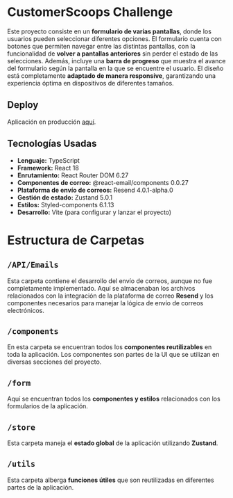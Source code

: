 # CustomerScoops Challenge

Este proyecto consiste en un **formulario de varias pantallas**, donde los usuarios pueden seleccionar diferentes opciones. El formulario cuenta con botones que permiten navegar entre las distintas pantallas, con la funcionalidad de **volver a pantallas anteriores** sin perder el estado de las selecciones. Además, incluye una **barra de progreso** que muestra el avance del formulario según la pantalla en la que se encuentre el usuario. El diseño está completamente **adaptado de manera responsive**, garantizando una experiencia óptima en dispositivos de diferentes tamaños.

## Deploy

Aplicación en producción [aquí](https://challenge-cs.vercel.app/).

## Tecnologías Usadas

- **Lenguaje:** TypeScript
- **Framework:** React 18
- **Enrutamiento:** React Router DOM 6.27
- **Componentes de correo:** @react-email/components 0.0.27
- **Plataforma de envío de correos:** Resend 4.0.1-alpha.0
- **Gestión de estado:** Zustand 5.0.1
- **Estilos:** Styled-components 6.1.13
- **Desarrollo:** Vite (para configurar y lanzar el proyecto)

# Estructura de Carpetas

## `/API/Emails`
Esta carpeta contiene el desarrollo del envío de correos, aunque no fue completamente implementado. Aquí se almacenaban los archivos relacionados con la integración de la plataforma de correo **Resend** y los componentes necesarios para manejar la lógica de envío de correos electrónicos.

## `/components`
En esta carpeta se encuentran todos los **componentes reutilizables** en toda la aplicación. Los componentes son partes de la UI que se utilizan en diversas secciones del proyecto.

## `/form`
Aquí se encuentran todos los **componentes y estilos** relacionados con los formularios de la aplicación.

## `/store`
Esta carpeta maneja el **estado global** de la aplicación utilizando **Zustand**.

## `/utils`
Esta carpeta alberga **funciones útiles** que son reutilizadas en diferentes partes de la aplicación.
